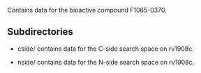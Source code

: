 Contains data for the bioactive compound F1065-0370.

## Subdirectories

- cside/ contains data for the C-side search space on rv1908c.

- nside/ contains data for the N-side search space on rv1908c.

